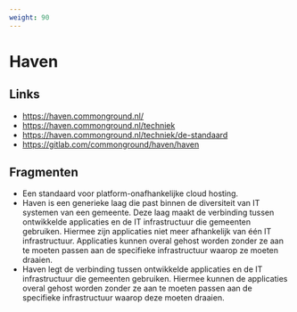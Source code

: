 ```yaml
---
weight: 90
---
```


# Haven

## Links
- https://haven.commonground.nl/
- https://haven.commonground.nl/techniek
- https://haven.commonground.nl/techniek/de-standaard
- https://gitlab.com/commonground/haven/haven

## Fragmenten
- Een standaard voor platform-onafhankelijke cloud hosting.
- Haven is een generieke laag die past binnen de diversiteit van IT systemen van een gemeente. Deze laag maakt de verbinding tussen ontwikkelde applicaties en de IT infrastructuur die gemeenten gebruiken. Hiermee zijn applicaties niet meer afhankelijk van één IT infrastructuur. Applicaties kunnen overal gehost worden zonder ze aan te moeten passen aan de specifieke infrastructuur waarop ze moeten draaien.
- Haven legt de verbinding tussen ontwikkelde applicaties en de IT infrastructuur die gemeenten gebruiken. Hiermee kunnen de applicaties overal gehost worden zonder ze aan te moeten passen aan de specifieke infrastructuur waarop deze moeten draaien.
